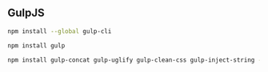 ## GulpJS

```bash
npm install --global gulp-cli
```

```bash
npm install gulp
```

```bash
npm install gulp-concat gulp-uglify gulp-clean-css gulp-inject-string --save-dev
```